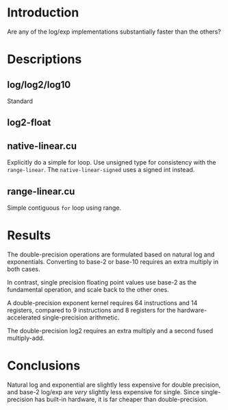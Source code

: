 # Introduction

Are any of the log/exp implementations substantially faster than the others?

# Descriptions

## log/log2/log10

Standard

## log2-float

## native-linear.cu

Explicitly do a simple for loop. Use unsigned type for consistency with the
`range-linear`. The `native-linear-signed` uses a signed int instead.

## range-linear.cu

Simple contiguous `for` loop using range.

# Results

The double-precision operations are formulated based on natural log and
exponentials. Converting to base-2 or base-10 requires an extra multiply in
both cases.

In contrast, single precision floating point values use base-2 as the
fundamental operation, and scale back to the other ones.

A double-precision exponent kernel requires 64 instructions and 14 registers,
compared to 9 instructions and 8 registers for the hardware-accelerated
single-precision arithmetic.

The double-precision log2 requires an extra multiply and a second fused
multiply-add.

# Conclusions

Natural log and exponential are slightly less expensive for double precision,
and base-2 log/exp are *very* slightly less expensive for single.
Since single-precision has built-in hardware, it is far cheaper than
double-precision.

